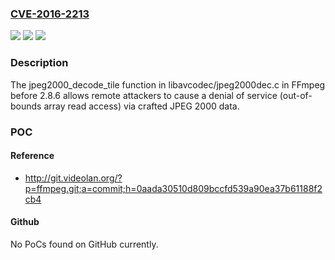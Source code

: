 ### [CVE-2016-2213](https://cve.mitre.org/cgi-bin/cvename.cgi?name=CVE-2016-2213)
![](https://img.shields.io/static/v1?label=Product&message=n%2Fa&color=blue)
![](https://img.shields.io/static/v1?label=Version&message=n%2Fa&color=blue)
![](https://img.shields.io/static/v1?label=Vulnerability&message=n%2Fa&color=brighgreen)

### Description

The jpeg2000_decode_tile function in libavcodec/jpeg2000dec.c in FFmpeg before 2.8.6 allows remote attackers to cause a denial of service (out-of-bounds array read access) via crafted JPEG 2000 data.

### POC

#### Reference
- http://git.videolan.org/?p=ffmpeg.git;a=commit;h=0aada30510d809bccfd539a90ea37b61188f2cb4

#### Github
No PoCs found on GitHub currently.

